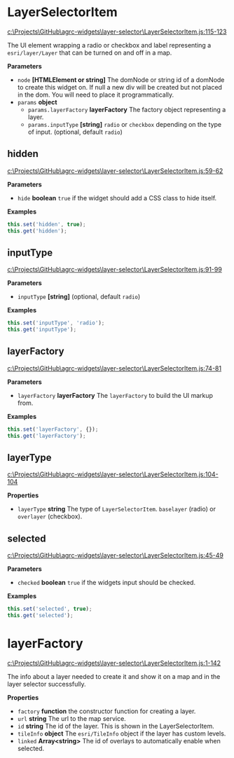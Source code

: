 # LayerSelectorItem

[c:\Projects\GitHub\agrc-widgets\layer-selector\LayerSelectorItem.js:115-123](https://github.com/agrc-widgets/layer-selector/blob/ac8339c9071fb9f89adb73d05ea095af6cf3dad5/c:\Projects\GitHub\agrc-widgets\layer-selector\LayerSelectorItem.js#L115-L123 "Source code on GitHub")

The UI element wrapping a radio or checkbox and label representing a `esri/layer/Layer` that can be turned
on and off in a map.

**Parameters**

-   `node` **[HTMLElement or string]** The domNode or string id of a domNode to create this widget on. If null
    a new div will be created but not placed in the dom. You will need to place it programmatically.
-   `params` **object** 
    -   `params.layerFactory` **layerFactory** The factory object representing a layer.
    -   `params.inputType` **[string]** `radio` or `checkbox` depending on the type of input. (optional, default `radio`)

## hidden

[c:\Projects\GitHub\agrc-widgets\layer-selector\LayerSelectorItem.js:59-62](https://github.com/agrc-widgets/layer-selector/blob/ac8339c9071fb9f89adb73d05ea095af6cf3dad5/c:\Projects\GitHub\agrc-widgets\layer-selector\LayerSelectorItem.js#L59-L62 "Source code on GitHub")

**Parameters**

-   `hide` **boolean** `true` if the widget should add a CSS class to hide itself.

**Examples**

```javascript
this.set('hidden', true);
this.get('hidden');
```

## inputType

[c:\Projects\GitHub\agrc-widgets\layer-selector\LayerSelectorItem.js:91-99](https://github.com/agrc-widgets/layer-selector/blob/ac8339c9071fb9f89adb73d05ea095af6cf3dad5/c:\Projects\GitHub\agrc-widgets\layer-selector\LayerSelectorItem.js#L91-L99 "Source code on GitHub")

**Parameters**

-   `inputType` **[string]**  (optional, default `radio`)

**Examples**

```javascript
this.set('inputType', 'radio');
this.get('inputType');
```

## layerFactory

[c:\Projects\GitHub\agrc-widgets\layer-selector\LayerSelectorItem.js:74-81](https://github.com/agrc-widgets/layer-selector/blob/ac8339c9071fb9f89adb73d05ea095af6cf3dad5/c:\Projects\GitHub\agrc-widgets\layer-selector\LayerSelectorItem.js#L74-L81 "Source code on GitHub")

**Parameters**

-   `layerFactory` **layerFactory** The `layerFactory` to build the UI markup from.

**Examples**

```javascript
this.set('layerFactory', {});
this.get('layerFactory');
```

## layerType

[c:\Projects\GitHub\agrc-widgets\layer-selector\LayerSelectorItem.js:104-104](https://github.com/agrc-widgets/layer-selector/blob/ac8339c9071fb9f89adb73d05ea095af6cf3dad5/c:\Projects\GitHub\agrc-widgets\layer-selector\LayerSelectorItem.js#L104-L104 "Source code on GitHub")

**Properties**

-   `layerType` **string** The type of `LayerSelectorItem`. `baselayer` (radio) or `overlayer` (checkbox).

## selected

[c:\Projects\GitHub\agrc-widgets\layer-selector\LayerSelectorItem.js:45-49](https://github.com/agrc-widgets/layer-selector/blob/ac8339c9071fb9f89adb73d05ea095af6cf3dad5/c:\Projects\GitHub\agrc-widgets\layer-selector\LayerSelectorItem.js#L45-L49 "Source code on GitHub")

**Parameters**

-   `checked` **boolean** `true` if the widgets input should be checked.

**Examples**

```javascript
this.set('selected', true);
this.get('selected');
```

# layerFactory

[c:\Projects\GitHub\agrc-widgets\layer-selector\LayerSelectorItem.js:1-142](https://github.com/agrc-widgets/layer-selector/blob/ac8339c9071fb9f89adb73d05ea095af6cf3dad5/c:\Projects\GitHub\agrc-widgets\layer-selector\LayerSelectorItem.js#L1-L142 "Source code on GitHub")

The info about a layer needed to create it and show it on a map and in the layer selector successfully.

**Properties**

-   `factory` **function** the constructor function for creating a layer.
-   `url` **string** The url to the map service.
-   `id` **string** The id of the layer. This is shown in the LayerSelectorItem.
-   `tileInfo` **object** The `esri/TileInfo` object if the layer has custom levels.
-   `linked` **Array&lt;string&gt;** The id of overlays to automatically enable when selected.
